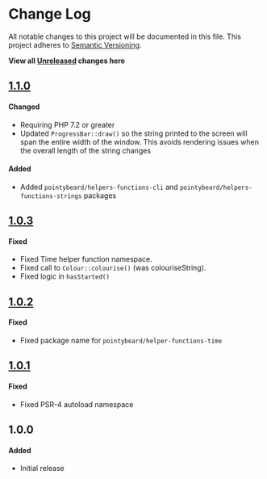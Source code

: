 # Change Log

All notable changes to this project will be documented in this file.
This project adheres to [Semantic Versioning](http://semver.org/).

**View all [Unreleased][] changes here**

## [1.1.0][]
#### Changed
-   Requiring PHP 7.2 or greater
-   Updated `ProgressBar::draw()` so the string printed to the screen will span the entire width of the window. This avoids rendering issues when the overall length of the string changes

#### Added
-  Added `pointybeard/helpers-functions-cli` and `pointybeard/helpers-functions-strings` packages

## [1.0.3][]
#### Fixed
-   Fixed Time helper function namespace.
-   Fixed call to `Colour::colourise()` (was colouriseString).
-   Fixed logic in `hasStarted()`

## [1.0.2][]
#### Fixed
-   Fixed package name for `pointybeard/helper-functions-time`

## [1.0.1][]
#### Fixed
-   Fixed PSR-4 autoload namespace

## 1.0.0
#### Added
-   Initial release

[Unreleased]: https://github.com/pointybeard/helpers-cli-progressbar/compare/1.1.0...integration
[1.1.0]: https://github.com/pointybeard/helpers-cli-progressbar/compare/1.0.3...1.1.0
[1.0.3]: https://github.com/pointybeard/helpers-cli-progressbar/compare/1.0.2...1.0.3
[1.0.2]: https://github.com/pointybeard/helpers-cli-progressbar/compare/1.0.1...1.0.2
[1.0.1]: https://github.com/pointybeard/helpers-cli-progressbar/compare/1.0.0...1.0.1
